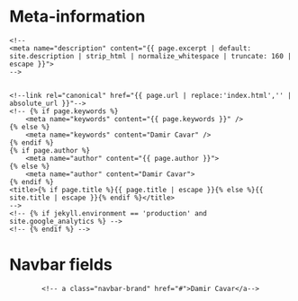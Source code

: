 # Meta-information

    <!--
    <meta name="description" content="{{ page.excerpt | default: site.description | strip_html | normalize_whitespace | truncate: 160 | escape }}">
    -->


    <!--link rel="canonical" href="{{ page.url | replace:'index.html','' | absolute_url }}"-->
    <!-- {% if page.keywords %}
        <meta name="keywords" content="{{ page.keywords }}" />
    {% else %}
        <meta name="keywords" content="Damir Cavar" />
    {% endif %}
    {% if page.author %}
        <meta name="author" content="{{ page.author }}">
    {% else %}
        <meta name="author" content="Damir Cavar">
    {% endif %}
    <title>{% if page.title %}{{ page.title | escape }}{% else %}{{ site.title | escape }}{% endif %}</title>
    -->
    <!-- {% if jekyll.environment == 'production' and site.google_analytics %} -->
    <!-- {% endif %} -->


# Navbar fields

            <!-- a class="navbar-brand" href="#">Damir Cavar</a-->

